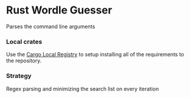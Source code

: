 # Rust Wordle Guesser

Parses the command line arguments


### Local crates

Use the [Cargo Local Registry](https://lib.rs/crates/cargo-local-registry) to setup installing all of the requirements to the repository.

### Strategy

Regex parsing and minimizing the search list on every iteration